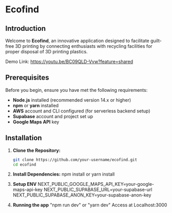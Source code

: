 # Ecofind

## Introduction
Welcome to **Ecofind**, an innovative application designed to facilitate guilt-free 3D printing by connecting enthusiasts with recycling facilities for proper disposal of 3D printing plastics.

Demo Link: https://youtu.be/BC09QLD-Vvw?feature=shared

## Prerequisites
Before you begin, ensure you have met the following requirements:
- **Node.js** installed (recommended version 14.x or higher)
- **npm** or **yarn** installed
- **AWS** account and CLI configured (for serverless backend setup)
- **Supabase** account and project set up
- **Google Maps API** key

## Installation

1. **Clone the Repository:**
   ```bash
   git clone https://github.com/your-username/ecofind.git
   cd ecofind
2. **Install Dependencies:**
     npm install or yarn install

3. **Setup ENV**
    NEXT_PUBLIC_GOOGLE_MAPS_API_KEY=your-google-maps-api-key
    NEXT_PUBLIC_SUPABASE_URL=your-supabase-url
    NEXT_PUBLIC_SUPABASE_ANON_KEY=your-supabase-anon-key

4. **Running the app**
    "npm run dev" or "yarn dev" 
    Access at Localhost:3000
